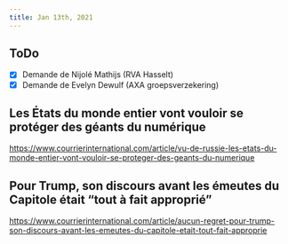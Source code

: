 ```yaml
---
title: Jan 13th, 2021
---
```


## ToDo

* [x]  Demande de Nijolé Mathijs (RVA Hasselt)
* [x]   Demande de Evelyn Dewulf (AXA groepsverzekering)
## Les États du monde entier vont vouloir se protéger des géants du numérique
https://www.courrierinternational.com/article/vu-de-russie-les-etats-du-monde-entier-vont-vouloir-se-proteger-des-geants-du-numerique
## Pour Trump, son discours avant les émeutes du Capitole était “tout à fait approprié”
https://www.courrierinternational.com/article/aucun-regret-pour-trump-son-discours-avant-les-emeutes-du-capitole-etait-tout-fait-approprie
